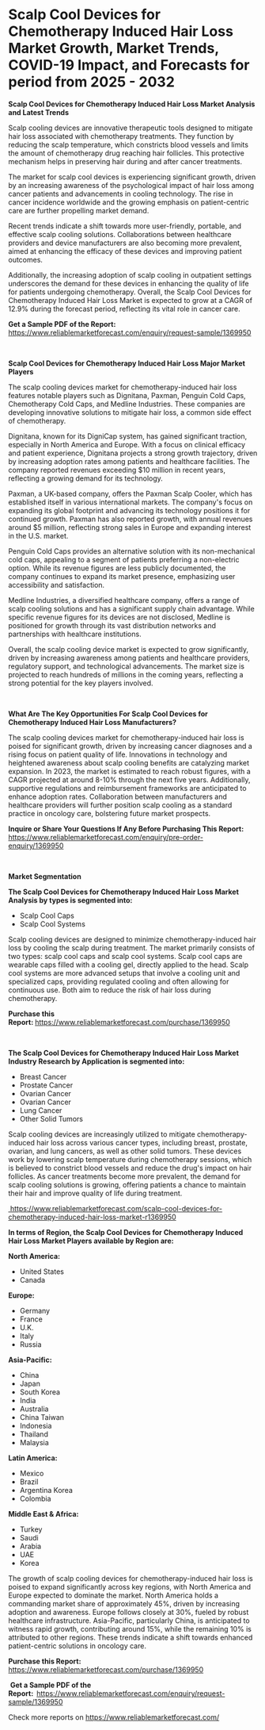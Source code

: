 <p><h1>Scalp Cool Devices for Chemotherapy Induced Hair Loss Market Growth, Market Trends, COVID-19 Impact, and Forecasts for period from 2025 - 2032</h1></p><p><strong>Scalp Cool Devices for Chemotherapy Induced Hair Loss Market Analysis and Latest Trends</strong></p>
<p><p>Scalp cooling devices are innovative therapeutic tools designed to mitigate hair loss associated with chemotherapy treatments. They function by reducing the scalp temperature, which constricts blood vessels and limits the amount of chemotherapy drug reaching hair follicles. This protective mechanism helps in preserving hair during and after cancer treatments.</p><p>The market for scalp cool devices is experiencing significant growth, driven by an increasing awareness of the psychological impact of hair loss among cancer patients and advancements in cooling technology. The rise in cancer incidence worldwide and the growing emphasis on patient-centric care are further propelling market demand. </p><p>Recent trends indicate a shift towards more user-friendly, portable, and effective scalp cooling solutions. Collaborations between healthcare providers and device manufacturers are also becoming more prevalent, aimed at enhancing the efficacy of these devices and improving patient outcomes. </p><p>Additionally, the increasing adoption of scalp cooling in outpatient settings underscores the demand for these devices in enhancing the quality of life for patients undergoing chemotherapy. Overall, the Scalp Cool Devices for Chemotherapy Induced Hair Loss Market is expected to grow at a CAGR of 12.9% during the forecast period, reflecting its vital role in cancer care.</p></p>
<p><strong>Get a Sample PDF of the Report:&nbsp;</strong> <a href="https://www.reliablemarketforecast.com/enquiry/request-sample/1369950?utm_campaign=3101&utm_medium=2&utm_source=Github&utm_content=ia&utm_term=04032025&utm_id=scalp-cool-devices-for-chemotherapy-induced-hair-loss">https://www.reliablemarketforecast.com/enquiry/request-sample/1369950</a></p>
<p>&nbsp;</p>
<p><strong>Scalp Cool Devices for Chemotherapy Induced Hair Loss Major Market Players</strong></p>
<p><p>The scalp cooling devices market for chemotherapy-induced hair loss features notable players such as Dignitana, Paxman, Penguin Cold Caps, Chemotherapy Cold Caps, and Medline Industries. These companies are developing innovative solutions to mitigate hair loss, a common side effect of chemotherapy.</p><p>Dignitana, known for its DigniCap system, has gained significant traction, especially in North America and Europe. With a focus on clinical efficacy and patient experience, Dignitana projects a strong growth trajectory, driven by increasing adoption rates among patients and healthcare facilities. The company reported revenues exceeding $10 million in recent years, reflecting a growing demand for its technology.</p><p>Paxman, a UK-based company, offers the Paxman Scalp Cooler, which has established itself in various international markets. The company's focus on expanding its global footprint and advancing its technology positions it for continued growth. Paxman has also reported growth, with annual revenues around $5 million, reflecting strong sales in Europe and expanding interest in the U.S. market.</p><p>Penguin Cold Caps provides an alternative solution with its non-mechanical cold caps, appealing to a segment of patients preferring a non-electric option. While its revenue figures are less publicly documented, the company continues to expand its market presence, emphasizing user accessibility and satisfaction.</p><p>Medline Industries, a diversified healthcare company, offers a range of scalp cooling solutions and has a significant supply chain advantage. While specific revenue figures for its devices are not disclosed, Medline is positioned for growth through its vast distribution networks and partnerships with healthcare institutions.</p><p>Overall, the scalp cooling device market is expected to grow significantly, driven by increasing awareness among patients and healthcare providers, regulatory support, and technological advancements. The market size is projected to reach hundreds of millions in the coming years, reflecting a strong potential for the key players involved.</p></p>
<p>&nbsp;</p>
<p><strong>What Are The Key Opportunities For Scalp Cool Devices for Chemotherapy Induced Hair Loss Manufacturers?</strong></p>
<p><p>The scalp cooling devices market for chemotherapy-induced hair loss is poised for significant growth, driven by increasing cancer diagnoses and a rising focus on patient quality of life. Innovations in technology and heightened awareness about scalp cooling benefits are catalyzing market expansion. In 2023, the market is estimated to reach robust figures, with a CAGR projected at around 8-10% through the next five years. Additionally, supportive regulations and reimbursement frameworks are anticipated to enhance adoption rates. Collaboration between manufacturers and healthcare providers will further position scalp cooling as a standard practice in oncology care, bolstering future market prospects.</p></p>
<p><strong>Inquire or Share Your Questions If Any Before Purchasing This Report:</strong> <a href="https://www.reliablemarketforecast.com/enquiry/pre-order-enquiry/1369950?utm_campaign=3101&utm_medium=2&utm_source=Github&utm_content=ia&utm_term=04032025&utm_id=scalp-cool-devices-for-chemotherapy-induced-hair-loss">https://www.reliablemarketforecast.com/enquiry/pre-order-enquiry/1369950</a></p>
<p>&nbsp;</p>
<p><strong>Market Segmentation</strong></p>
<p><strong>The Scalp Cool Devices for Chemotherapy Induced Hair Loss Market Analysis by types is segmented into:</strong></p>
<p><ul><li>Scalp Cool Caps</li><li>Scalp Cool Systems</li></ul></p>
<p><p>Scalp cooling devices are designed to minimize chemotherapy-induced hair loss by cooling the scalp during treatment. The market primarily consists of two types: scalp cool caps and scalp cool systems. Scalp cool caps are wearable caps filled with a cooling gel, directly applied to the head. Scalp cool systems are more advanced setups that involve a cooling unit and specialized caps, providing regulated cooling and often allowing for continuous use. Both aim to reduce the risk of hair loss during chemotherapy.</p></p>
<p><strong>Purchase this Report:&nbsp;</strong><a href="https://www.reliablemarketforecast.com/purchase/1369950?utm_campaign=3101&utm_medium=2&utm_source=Github&utm_content=ia&utm_term=04032025&utm_id=scalp-cool-devices-for-chemotherapy-induced-hair-loss">https://www.reliablemarketforecast.com/purchase/1369950</a></p>
<p>&nbsp;</p>
<p><strong>The Scalp Cool Devices for Chemotherapy Induced Hair Loss Market Industry Research by Application is segmented into:</strong></p>
<p><ul><li>Breast Cancer</li><li>Prostate Cancer</li><li>Ovarian Cancer</li><li>Ovarian Cancer</li><li>Lung Cancer</li><li>Other Solid Tumors</li></ul></p>
<p><p>Scalp cooling devices are increasingly utilized to mitigate chemotherapy-induced hair loss across various cancer types, including breast, prostate, ovarian, and lung cancers, as well as other solid tumors. These devices work by lowering scalp temperature during chemotherapy sessions, which is believed to constrict blood vessels and reduce the drug's impact on hair follicles. As cancer treatments become more prevalent, the demand for scalp cooling solutions is growing, offering patients a chance to maintain their hair and improve quality of life during treatment.</p></p>
<p><a href="https://www.reliablemarketforecast.com/scalp-cool-devices-for-chemotherapy-induced-hair-loss-market-r1369950?utm_campaign=3101&utm_medium=2&utm_source=Github&utm_content=ia&utm_term=04032025&utm_id=scalp-cool-devices-for-chemotherapy-induced-hair-loss">&nbsp;https://www.reliablemarketforecast.com/scalp-cool-devices-for-chemotherapy-induced-hair-loss-market-r1369950</a></p>
<p><strong>In terms of Region, the Scalp Cool Devices for Chemotherapy Induced Hair Loss Market Players available by Region are:</strong></p>
<p>
    <p> <strong> North America: </strong>
        <ul>
            <li>United States</li>
            <li>Canada</li>
        </ul>
        </p> 
    <p> <strong> Europe: </strong>
        <ul>
            <li>Germany</li>
            <li>France</li>
            <li>U.K.</li>
            <li>Italy</li>
            <li>Russia</li>
        </ul>
        </p> 
    <p> <strong> Asia-Pacific: </strong>
        <ul>
            <li>China</li>
            <li>Japan</li>
            <li>South Korea</li>
            <li>India</li>
            <li>Australia</li>
            <li>China Taiwan</li>
            <li>Indonesia</li>
            <li>Thailand</li>
            <li>Malaysia</li>
        </ul>
        </p> 
    <p> <strong> Latin America: </strong>
        <ul>
            <li>Mexico</li>
            <li>Brazil</li>
            <li>Argentina Korea</li>
            <li>Colombia</li>
        </ul>
        </p> 
    <p> <strong> Middle East & Africa: </strong>
        <ul>
            <li>Turkey</li>
            <li>Saudi</li>
            <li>Arabia</li>
            <li>UAE</li>
            <li>Korea</li>
        </ul>
    </p>
    </p>
<p><p>The growth of scalp cooling devices for chemotherapy-induced hair loss is poised to expand significantly across key regions, with North America and Europe expected to dominate the market. North America holds a commanding market share of approximately 45%, driven by increasing adoption and awareness. Europe follows closely at 30%, fueled by robust healthcare infrastructure. Asia-Pacific, particularly China, is anticipated to witness rapid growth, contributing around 15%, while the remaining 10% is attributed to other regions. These trends indicate a shift towards enhanced patient-centric solutions in oncology care.</p></p>
<p><strong>Purchase this Report: </strong><a href="https://www.reliablemarketforecast.com/purchase/1369950?utm_campaign=3101&utm_medium=2&utm_source=Github&utm_content=ia&utm_term=04032025&utm_id=scalp-cool-devices-for-chemotherapy-induced-hair-loss">https://www.reliablemarketforecast.com/purchase/1369950</a></p>
<p>&nbsp;<strong>Get a Sample PDF of the Report:&nbsp;&nbsp;</strong><a href="https://www.reliablemarketforecast.com/enquiry/request-sample/1369950?utm_campaign=3101&utm_medium=2&utm_source=Github&utm_content=ia&utm_term=04032025&utm_id=scalp-cool-devices-for-chemotherapy-induced-hair-loss">https://www.reliablemarketforecast.com/enquiry/request-sample/1369950</a></p>
<p><strong></strong></p>
<p>Check more reports on <a href="https://www.reliablemarketforecast.com/?utm_campaign=3101&utm_medium=2&utm_source=Github&utm_content=ia&utm_term=04032025&utm_id=scalp-cool-devices-for-chemotherapy-induced-hair-loss">https://www.reliablemarketforecast.com/</a></p>